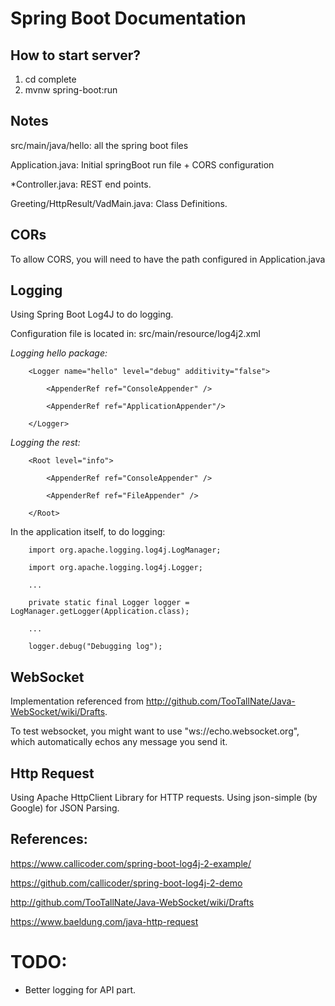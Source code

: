 # Spring Boot Documentation

## How to start server?

1. cd complete
2. mvnw spring-boot:run

## Notes

src/main/java/hello: all the spring boot files

Application.java: Initial springBoot run file + CORS configuration

*Controller.java: REST end points.

Greeting/HttpResult/VadMain.java: Class Definitions.

## CORs
To allow CORS, you will need to have the path configured in Application.java

## Logging
Using Spring Boot Log4J to do logging.

Configuration file is located in: src/main/resource/log4j2.xml

*Logging hello package:*

```
    <Logger name="hello" level="debug" additivity="false">

        <AppenderRef ref="ConsoleAppender" />

        <AppenderRef ref="ApplicationAppender"/>

    </Logger>
```

*Logging the rest:*

```
    <Root level="info">

        <AppenderRef ref="ConsoleAppender" />

        <AppenderRef ref="FileAppender" />

    </Root>
 ```

In the application itself, to do logging:

```
    import org.apache.logging.log4j.LogManager;

    import org.apache.logging.log4j.Logger;

    ...

    private static final Logger logger = LogManager.getLogger(Application.class);

    ...

    logger.debug("Debugging log");

```

## WebSocket

Implementation referenced from http://github.com/TooTallNate/Java-WebSocket/wiki/Drafts.

To test websocket, you might want to use "ws://echo.websocket.org", which automatically echos any message you send it.


## Http Request

Using Apache HttpClient Library for HTTP requests.
Using json-simple (by Google) for JSON Parsing.

## References:

https://www.callicoder.com/spring-boot-log4j-2-example/

https://github.com/callicoder/spring-boot-log4j-2-demo

http://github.com/TooTallNate/Java-WebSocket/wiki/Drafts

https://www.baeldung.com/java-http-request

# TODO:

 - Better logging for API part.
 